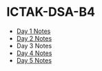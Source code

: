 # ICTAK-DSA-B4

- [Day 1 Notes](Day_1.md)
- [Day 2 Notes](Day_2.md)
- Day 3 Notes
- [Day 4 Notes](Day_4.md)
- [Day 5 Notes](Day_5.md)
